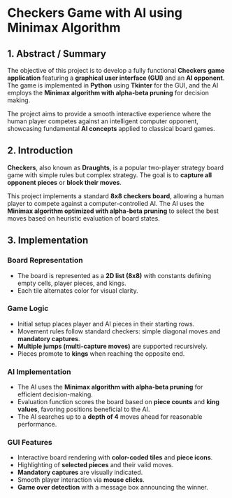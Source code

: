 # Checkers Game with AI using Minimax Algorithm

## 1. Abstract / Summary

The objective of this project is to develop a fully functional **Checkers game application** featuring a **graphical user interface (GUI)** and an **AI opponent**. The game is implemented in **Python** using **Tkinter** for the GUI, and the AI employs the **Minimax algorithm with alpha-beta pruning** for decision making.

The project aims to provide a smooth interactive experience where the human player competes against an intelligent computer opponent, showcasing fundamental **AI concepts** applied to classical board games.

## 2. Introduction

**Checkers**, also known as **Draughts**, is a popular two-player strategy board game with simple rules but complex strategy. The goal is to **capture all opponent pieces** or **block their moves**.

This project implements a standard **8x8 checkers board**, allowing a human player to compete against a computer-controlled AI. The AI uses the **Minimax algorithm optimized with alpha-beta pruning** to select the best moves based on heuristic evaluation of board states.

## 3. Implementation

### Board Representation

- The board is represented as a **2D list (8x8)** with constants defining empty cells, player pieces, and kings.
- Each tile alternates color for visual clarity.

### Game Logic

- Initial setup places player and AI pieces in their starting rows.
- Movement rules follow standard checkers: simple diagonal moves and **mandatory captures**.
- **Multiple jumps (multi-capture moves)** are supported recursively.
- Pieces promote to **kings** when reaching the opposite end.

### AI Implementation

- The AI uses the **Minimax algorithm with alpha-beta pruning** for efficient decision-making.
- Evaluation function scores the board based on **piece counts** and **king values**, favoring positions beneficial to the AI.
- The AI searches up to a **depth of 4** moves ahead for reasonable performance.

### GUI Features

- Interactive board rendering with **color-coded tiles** and **piece icons**.
- Highlighting of **selected pieces** and their valid moves.
- **Mandatory captures** are visually indicated.
- Smooth player interaction via **mouse clicks**.
- **Game over detection** with a message box announcing the winner.

